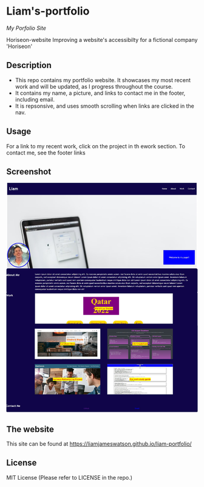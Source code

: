# Liam's-portfolio

_My Porfolio Site_

Horiseon-website
Improving a website's accessibilty for a fictional company 'Horiseon'

## Description

- This repo contains my portfolio website. It showcases my most recent work and will be updated, as I progress throughout the course.
- It contains my name, a picture, and links to contact me in the footer, including email.
- It is repsonsive, and uses smooth scrolling when links are clicked in the nav.

## Usage

For a link to my recent work, click on the project in th ework section.
To contact me, see the footer links

## Screenshot

![Screenshot](screenshot.jpg)

## The website

This site can be found at https://liamjameswatson.github.io/liam-portfolio/

## License

MIT License (Please refer to LICENSE in the repo.)
